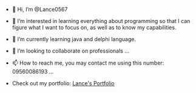 - 👋 Hi, I’m @Lance0567
- 👀 I’m interested in learning everything about programming so that I can figure what I want to focus on, as well as to know my capabilities.
- 🌱 I’m currently learning java and delphi language. 
- 💞️ I’m looking to collaborate on professionals ...
- 📫 How to reach me, you may contact me using this number: 09560086193 ...

- Check out my portfolio: [Lance's Portfolio](https://lanceesurena-portfolio.vercel.app/#home)

<!---
Lance0567/Lance0567 is a ✨ special ✨ repository because its `README.md` (this file) appears on your GitHub profile.
You can click the Preview link to take a look at your changes.
--->
